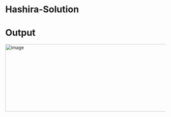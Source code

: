 ﻿# Hashira-Solution

# Output

<img width="870" height="211" alt="image" src="https://github.com/user-attachments/assets/c4ba26ae-2e64-4b28-b2ac-6ae8f07ff810" />
